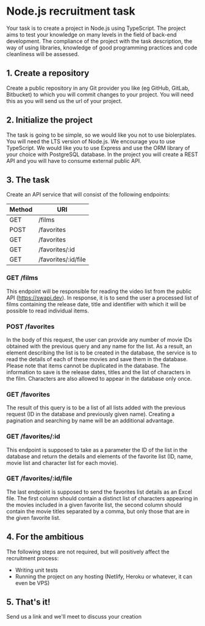 # Node.js recruitment task <!-- https://www.geeksforgeeks.org/how-to-use-express-in-typescript/ -->

Your task is to create a project in Node.js using TypeScript. The project aims to test your knowledge on many levels in the field of back-end development. The compliance of the project with the task description, the way of using libraries, knowledge of good programming practices and code cleanliness will be assessed.

## 1. Create a repository
Create a public repository in any Git provider you like (eg GitHub, GitLab, Bitbucket) to which you will commit changes to your project. You will need this as you will send us the url of your project.

## 2. Initialize the project
The task is going to be simple, so we would like you not to use biolerplates. You will need the LTS version of Node.js. We encourage you to use TypeScript. We would like you to use Express and use the ORM library of your choice with PostgreSQL database. In the project you will create a REST API and you will have to consume external public API.

## 3. The task
Create an API service that will consist of the following endpoints:

| Method | URI                 |
|--------|---------------------|
| GET    | /films              |
| POST   | /favorites          |
| GET    | /favorites          |
| GET    | /favorites/:id      |
| GET    | /favorites/:id/file |

### GET /films
This endpoint will be responsible for reading the video list from the public API (https://swapi.dev). In response, it is to send the user a processed list of films containing the release date, title and identifier with which it will be possible to read individual items.

### POST /favorites
In the body of this request, the user can provide any number of movie IDs obtained with the previous query and any name for the list. As a result, an element describing the list is to be created in the database, the service is to read the details of each of these movies and save them in the database. Please note that items cannot be duplicated in the database. The information to save is the release dates, titles and the list of characters in the film. Characters are also allowed to appear in the database only once.

### GET /favorites
The result of this query is to be a list of all lists added with the previous request (ID in the database and previously given name). Creating a pagination and searching by name will be an additional advantage.

### GET /favorites/:id
This endpoint is supposed to take as a parameter the ID of the list in the database and return the details and elements of the favorite list (ID, name, movie list and character list for each movie).

### GET /favorites/:id/file
The last endpoint is supposed to send the favorites list details as an Excel file. The first column should contain a distinct list of characters appearing in the movies included in a given favorite list, the second column should contain the movie titles separated by a comma, but only those that are in the given favorite list.

## 4. For the ambitious
The following steps are not required, but will positively affect the recruitment process:

* Writing unit tests
* Running the project on any hosting (Netlify, Heroku or whatever, it can even be VPS)

## 5. That's it!
Send us a link and we'll meet to discuss your creation